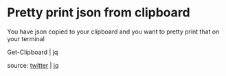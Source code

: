 # Pretty print json from clipboard
You have json copied to your clipboard and you want to pretty print that on your terminal

Get-Clipboard | jq

source: [twitter](https://twitter.com/shanselman/status/1391635911817842689) | [jq](https://stedolan.github.io/jq/)